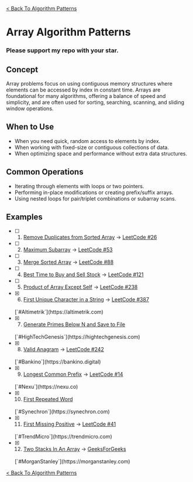 [< Back To Algorithm Patterns](../../)

# Array Algorithm Patterns
### Please support my repo with your star.

## Concept
Array problems focus on using contiguous memory structures where elements can be accessed by index in constant time. Arrays are foundational for many algorithms, offering a balance of speed and simplicity, and are often used for sorting, searching, scanning, and sliding window operations.

## When to Use
- When you need quick, random access to elements by index.
- When working with fixed-size or contiguous collections of data.
- When optimizing space and performance without extra data structures.

## Common Operations
- Iterating through elements with loops or two pointers.
- Performing in-place modifications or creating prefix/suffix arrays.
- Using nested loops for pair/triplet combinations or subarray scans.

## Examples
- [ ] 1. [Remove Duplicates from Sorted Array]() → [LeetCode #26](https://leetcode.com/problems/remove-duplicates-from-sorted-array)

- [ ] 2. [Maximum Subarray]() → [LeetCode #53](https://leetcode.com/problems/maximum-subarray)

- [ ] 3. [Merge Sorted Array]() → [LeetCode #88](https://leetcode.com/problems/merge-sorted-array)

- [ ] 4. [Best Time to Buy and Sell Stock]() → [LeetCode #121](https://leetcode.com/problems/best-time-to-buy-and-sell-stock)

- [ ] 5. [Product of Array Except Self]() → [LeetCode #238](https://leetcode.com/problems/product-of-array-except-self)

- [x] 6. [First Unique Character in a String](first_unique_character_in_a_string/) → [LeetCode #387](https://leetcode.com/problems/first-unique-character-in-a-string)
  <br>
  [`#Altimetrik`](https://altimetrik.com)

- [x] 7. [Generate Primes Below N and Save to File](generate_and_write_primes_below_n/)
  <br>
  [`#HighTechGenesis`](https://hightechgenesis.com)

- [x] 8. [Valid Anagram](valid_anagram/) → [LeetCode #242](https://leetcode.com/problems/valid-anagram)
  <br>
  [`#Bankino`](https://bankino.digital)

- [x] 9. [Longest Common Prefix](longest_common_prefix/) → [LeetCode #14](https://leetcode.com/problems/longest-common-prefix)
  <br>
  [`#Nexu`](https://nexu.co)

- [x] 10. [First Repeated Word](first_repeated_item/)
  <br>
  [`#Synechron`](https://synechron.com)

- [x] 11. [First Missing Positive](first_missing_positive/) → [LeetCode #41](https://leetcode.com/problems/first-missing-positive)
  <br>
  [`#TrendMicro`](https://trendmicro.com)

- [x] 12. [Two Stacks In An Array](two_stacks_in_an_array/) → [GeeksForGeeks](https://geeksforgeeks.org/implement-two-stacks-in-an-array)
  <br>
  [`#MorganStanley`](https://morganstanley.com)

[< Back To Algorithm Patterns](../../)
